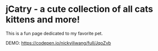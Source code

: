 # jCatry - a cute collection of all cats kittens and more!
This is a fun page dedicated to my favorite pet.

DEMO: https://codepen.io/nickyiliwang/full/JqoZvb

